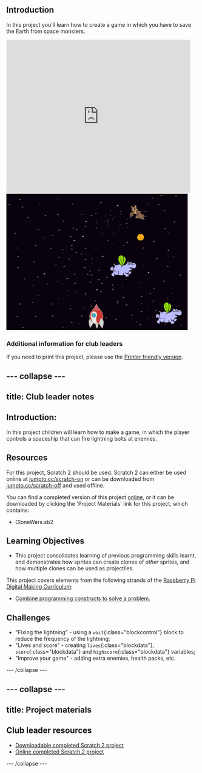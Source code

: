 ## Introduction

In this project you'll learn how to create a game in which you have to save the Earth from space monsters.

<div class="scratch-preview">
  <iframe allowtransparency="true" width="485" height="402" src="https://scratch.mit.edu/projects/embed/46018140/?autostart=false" frameborder="0"></iframe>
  <img src="images/invaders-final.png">
</div>

### Additional information for club leaders

If you need to print this project, please use the [Printer friendly version](https://projects.raspberry-pi.org/en/projects/generic-scratch-clone-wars/print).


--- collapse ---
---
title: Club leader notes
---


## Introduction:
In this project children will learn how to make a game, in which the player controls a spaceship that can fire lightning bolts at enemies.

## Resources
For this project, Scratch 2 should be used. Scratch 2 can either be used online at [jumpto.cc/scratch-on](http://jumpto.cc/scratch-on) or can be downloaded from [jumpto.cc/scratch-off](http://jumpto.cc/scratch-off) and used offline.

You can find a completed version of this project <a href="http://scratch.mit.edu/projects/46018140/#editor">online</a>, or it can be downloaded by clicking the 'Project Materials' link for this project, which contains:

+ CloneWars.sb2

## Learning Objectives
+ This project consolidates learning of previous programming skills learnt, and demonstrates how sprites can create clones of _other_ sprites, and how multiple clones can be used as projectiles.

This project covers elements from the following strands of the [Raspberry Pi Digital Making Curriculum](http://rpf.io/curriculum):

+ [Combine programming constructs to solve a problem.](https://www.raspberrypi.org/curriculum/programming/builder)

## Challenges
+ "Fixing the lightning" - using a `wait`{:class="blockcontrol"} block to reduce the frequency of the lightning;
+ "Lives and score" - creating `lives`{:class="blockdata"}, `score`{:class="blockdata"} and `highscore`{:class="blockdata"} variables;
+ "Improve your game" - adding extra enemies, health packs, etc.

--- /collapse ---


--- collapse ---
---
title: Project materials
---


## Club leader resources
* [Downloadable completed Scratch 2 project](resources/CloneWars.sb2)
* [Online completed Scratch 2 project](http://scratch.mit.edu/projects/46018140/#editor)

--- /collapse ---